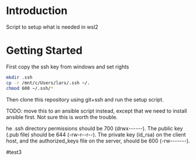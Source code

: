 # Introduction
Script to setup what is needed in wsl2

# Getting Started
First copy the ssh key from windows and set rights

```bash
mkdir .ssh
cp -r /mnt/c/Users/lars/.ssh ~/.
chmod 600 ~/.ssh/*
```

Then clone this repository using git+ssh and run the setup script.

TODO: move this to an ansible script instead, except that we need to install ansible first. Not sure this is worth the trouble.



he .ssh directory permissions should be 700 (drwx------).  The public key (.pub file) should be 644 (-rw-r--r--). The private key (id_rsa) on the client host, and the authorized_keys file on the server, should be 600 (-rw-------).

#test3